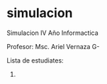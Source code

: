 # simulacion
Simulacion IV Año Informactica

Profesor: Msc. Ariel Vernaza G-



Lista de estudiates:

1.
